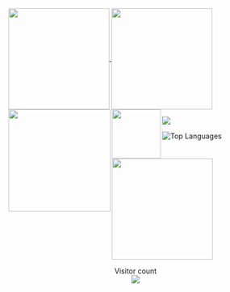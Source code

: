 <a href="#">
  <img height=200 align="center" src="https://my-stats-43gk.vercel.app/api?username=RomulusMirauta&show_icons=true&theme=radical&hide=contribs,issues&show=discussions_answered&rank_icon=github&include_all_commits=true&card_width=150" />
</a>
<a href="#">
  <img height=200 align="center" src="https://my-stats-43gk.vercel.app/api/top-langs/?username=RomulusMirauta&hide=html,scss,css&langs_count=8&layout=compact&theme=radical&card_width=150" />
</a>

<img align="left" height=202 src="https://github-readme-streak-stats-git-main-davids-projects-ad77adcc.vercel.app/?user=RomulusMirauta&theme=radical"/>
<img align="left" height=97 src="https://github-profile-trophy.vercel.app/?username=RomulusMirauta&theme=radical&no-frame=true&title=Stars,Followers,Commits&column=-1"/>



<a href=#><img src="contributions.svg"></a>





![Top Languages](https://github-readme-stats.vercel.app/api/top-langs/?username=RomulusMirauta&layout=compact&theme=dark)


<img height=200 align="center" src="https://my-stats-43gk.vercel.app/api?username=RomulusMirauta&show_icons=true&theme=radical&hide=contribs,issues&show=discussions_answered&rank_icon=github&include_all_commits=true&card_width=150" />



<p align="center">
  Visitor count<br>
  <img src="https://profile-counter.glitch.me/RomulusMirauta/count.svg" />
</p>
